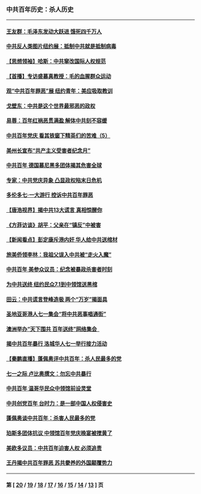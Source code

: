 ### 中共百年历史：杀人历史
---
#### [王友群：毛泽东发动大跃进 饿死四千万人](../../pages/nf1176106/n13177158.md?08310430) 
#### [中共反人类图片纽约展：抵制中共就是抵制病毒](../../pages/nf1176106/n13115371.md?08310430) 
#### [【思想领袖】哈斯：中共窜改国际人权规范](../../pages/nf1176106/n13053647.md?08310430) 
#### [【首播】专访盛慕真教授：毛的血腥群众运动](../../pages/nf1176106/n13091782.md?08310430) 
#### [观“中共百年罪恶”展 纽约青年：美应吸取教训](../../pages/nf1176106/n13085246.md?08310430) 
#### [戈壁东：中共是这个世界最邪恶的政权](../../pages/nf1176106/n13085641.md?08310430) 
#### [易蓉：百年红祸恶贯满盈 解体中共刻不容缓](../../pages/nf1176106/n13084455.md?08310430) 
#### [中共百年党庆 看其铁窗下精英们的苦难（5）](../../pages/nf1176106/n13076766.md?08310430) 
#### [美州长宣布“共产主义受害者纪念月”](../../pages/nf1176106/n13074024.md?08310430) 
#### [中共百年 德国慕尼黑多团体揭其危害全球](../../pages/nf1176106/n13068873.md?08310430) 
#### [专家：中共党庆异象 凸显政权陷末日危机](../../pages/nf1176106/n13067084.md?08310430) 
#### [多伦多七·一大游行 控诉中共百年罪恶](../../pages/nf1176106/n13062043.md?08310430) 
#### [【唐浩视界】揭中共13大谎言 真相惊醒你](../../pages/nf1176106/n13065208.md?08310430) 
#### [《方菲访谈》胡平：父亲在“镇反”中被害](../../pages/nf1176106/n13064114.md?08310430) 
#### [【新闻看点】彭定康斥港内奸 华人给中共送棺材](../../pages/nf1176106/n13064230.md?08310430) 
#### [旅美侨领李林：我祖父误入中共被“走火入魔”](../../pages/nf1176106/n13062777.md?08310430) 
#### [中共百年 美参众议员：纪念被暴政杀害者时刻](../../pages/nf1176106/n13063735.md?08310430) 
#### [为中共送终 纽约民众7.1到中领馆送黑棺](../../pages/nf1176106/n13062573.md?08310430) 
#### [田云：中共谎言登峰造极 两个“万岁”揭面具](../../pages/nf1176106/n13062013.md?08310430) 
#### [圣地亚哥港人七一集会“将中共恶事唱通街”](../../pages/nf1176106/n13062681.md?08310430) 
#### [澳洲举办“天下围共 百年送终”网络集会  ](../../pages/nf1176106/n13054366.md?08310430) 
#### [揭中共百年暴行 洛城华人七一举行接力活动](../../pages/nf1176106/n13061979.md?08310430) 
#### [【秦鹏直播】蓬佩奥评中共百年：杀人民最多的党](../../pages/nf1176106/n13061736.md?08310430) 
#### [七一之际 卢比奥撰文：勿忘中共暴行](../../pages/nf1176106/n13061044.md?08310430) 
#### [中共百年 温哥华民众中领馆前设灵堂](../../pages/nf1176106/n13061399.md?08310430) 
#### [中共创党百年 台时力：是一部中国人权侵害史](../../pages/nf1176106/n13060687.md?08310430) 
#### [蓬佩奥谈中共百年：杀害人民最多的党](../../pages/nf1176106/n13061271.md?08310430) 
#### [珀斯多团体抗议 中领馆百年党庆晚宴被搅黄了](../../pages/nf1176106/n13061220.md?08310430) 
#### [美欧多议员：中共百年迫害人权 必须追责](../../pages/nf1176106/n13061062.md?08310430) 
#### [王丹揭中共百年罪恶 苏共豢养的外国颠覆势力](../../pages/nf1176106/n13060640.md?08310430) 

---
#### 第 [ [20](./20.md?08310430) / [19](./19.md?08310430) / [18](./18.md?08310430) / [17](./17.md?08310430) / [16](./16.md?08310430) / [15](./15.md?08310430) / [14](./14.md?08310430) / [13](./13.md?08310430) ] 页
